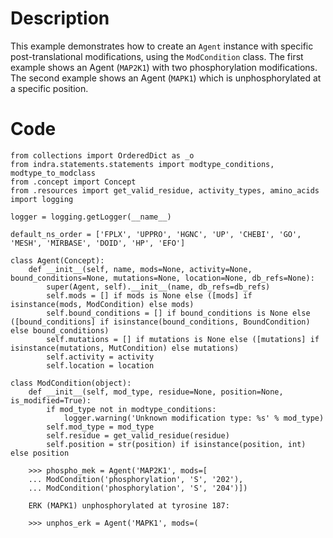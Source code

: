 # Description
This example demonstrates how to create an `Agent` instance with specific post-translational modifications, using the `ModCondition` class. The first example shows an Agent (`MAP2K1`) with two phosphorylation modifications. The second example shows an Agent (`MAPK1`) which is unphosphorylated at a specific position.

# Code
```
from collections import OrderedDict as _o
from indra.statements.statements import modtype_conditions, modtype_to_modclass
from .concept import Concept
from .resources import get_valid_residue, activity_types, amino_acids
import logging

logger = logging.getLogger(__name__)

default_ns_order = ['FPLX', 'UPPRO', 'HGNC', 'UP', 'CHEBI', 'GO', 'MESH', 'MIRBASE', 'DOID', 'HP', 'EFO']

class Agent(Concept):
    def __init__(self, name, mods=None, activity=None, bound_conditions=None, mutations=None, location=None, db_refs=None):
        super(Agent, self).__init__(name, db_refs=db_refs)
        self.mods = [] if mods is None else ([mods] if isinstance(mods, ModCondition) else mods)
        self.bound_conditions = [] if bound_conditions is None else ([bound_conditions] if isinstance(bound_conditions, BoundCondition) else bound_conditions)
        self.mutations = [] if mutations is None else ([mutations] if isinstance(mutations, MutCondition) else mutations)
        self.activity = activity
        self.location = location

class ModCondition(object):
    def __init__(self, mod_type, residue=None, position=None, is_modified=True):
        if mod_type not in modtype_conditions:
            logger.warning('Unknown modification type: %s' % mod_type)
        self.mod_type = mod_type
        self.residue = get_valid_residue(residue)
        self.position = str(position) if isinstance(position, int) else position

    >>> phospho_mek = Agent('MAP2K1', mods=[
    ... ModCondition('phosphorylation', 'S', '202'),
    ... ModCondition('phosphorylation', 'S', '204')])

    ERK (MAPK1) unphosphorylated at tyrosine 187:

    >>> unphos_erk = Agent('MAPK1', mods=(

```
